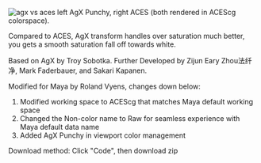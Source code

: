 ![agx vs aces](https://github.com/RolandVyens/AgX-Punchy-For-Maya/assets/30930721/eecd0b5e-3f27-42fd-bf19-e3c24775d351)
left AgX Punchy, right ACES (both rendered in ACEScg colorspace).

Compared to ACES, AgX transform handles over saturation much better, you gets a smooth saturation fall off towards white.

Based on AgX by Troy Sobotka. Further Developed by Zijun Eary Zhou法纤净, Mark Faderbauer, and Sakari Kapanen.

Modified for Maya by Roland Vyens, changes down below:

1. Modified working space to ACEScg that matches Maya default working space
2. Changed the Non-color name to Raw for seamless experience with Maya default data name
3. Added AgX Punchy in viewport color management

Download method:
Click "Code", then download zip

